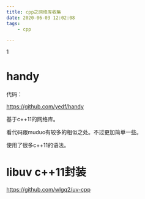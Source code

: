 ```yaml
---
title: cpp之网络库收集
date: 2020-06-03 12:02:08
tags:
	- cpp

---
```


1

# handy

代码：

https://github.com/yedf/handy

基于c++11的网络库。

看代码跟muduo有较多的相似之处。不过更加简单一些。

使用了很多c++11的语法。





# libuv c++11封装

https://github.com/wlgq2/uv-cpp